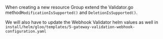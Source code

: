 
When creating a new resource Group extend the Validator.go method`ModificationIsSupported()` and `DeletionIsSupported()`.

We will also have to update the Webhook Validator helm values as well in `install/helm/gloo/templates/5-gateway-validation-webhook-configuration.yaml`